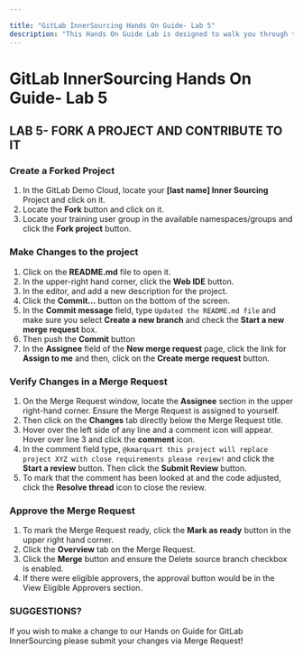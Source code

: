 ```yaml
---

title: "GitLab InnerSourcing Hands On Guide- Lab 5"
description: "This Hands On Guide Lab is designed to walk you through the lab exercises used in the GitLab InnerSourcing course."
---
```

# GitLab InnerSourcing Hands On Guide- Lab 5


## LAB 5- FORK A PROJECT AND CONTRIBUTE TO IT

### Create a Forked Project

1. In the GitLab Demo Cloud, locate your **[last name] Inner Sourcing** Project and click on it.  
2. Locate the **Fork** button and click on it.
3. Locate your training user group in the available namespaces/groups and click the **Fork project** button.

### Make Changes to the project

1. Click on the **README.md** file to open it.
2. In the upper-right hand corner, click the **Web IDE** button.
3. In the editor, and add a new description for the project.
4. Click the **Commit...** button on the bottom of the screen.
5. In the **Commit message** field, type `Updated the README.md file` and make sure you select **Create a new branch** and check the **Start a new merge request** box.
6. Then push the **Commit** button
7. In the **Assignee** field of the **New merge request** page, click the link for **Assign to me** and then, click on the **Create merge request** button.

### Verify Changes in a Merge Request

1. On the Merge Request window, locate the **Assignee** section in the upper right-hand corner. Ensure the Merge Request is assigned to yourself.
2. Then click on the **Changes** tab directly below the Merge Request title.  
3. Hover over the left side of any line and a comment icon will appear. Hover over line 3 and click the **comment** icon.
4. In the comment field type, `@kmarquart this project will replace project XYZ with close requirements please review!` and click the **Start a review** button. Then click the **Submit Review** button.
5. To mark that the comment has been looked at and the code adjusted, click the **Resolve thread** icon to close the review.  

### Approve the Merge Request

1. To mark the Merge Request ready, click the **Mark as ready** button in the upper right hand corner.  
2. Click the **Overview** tab on the Merge Request.  
3. Click the **Merge** button and ensure the Delete source branch checkbox is enabled.
4. If there were eligible approvers, the approval button would be in the View Eligible Approvers section.  


### SUGGESTIONS?

If you wish to make a change to our Hands on Guide for GitLab InnerSourcing please submit your changes via Merge Request!
